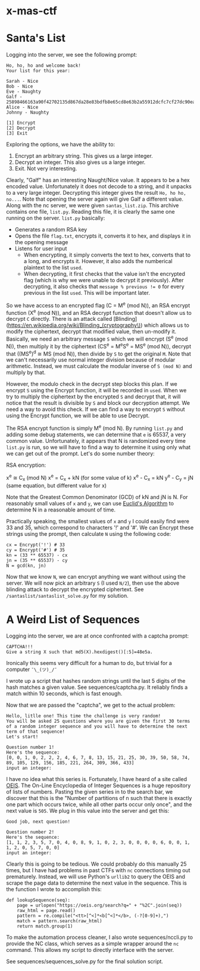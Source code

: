 # x-mas-ctf

# Santa's List

Logging into the server, we see the following prompt:

    Ho, ho, ho and welcome back!
    Your list for this year:
    
    Sarah - Nice
    Bob - Nice
    Eve - Naughty
    Galf - 25898466163a90f42702135d867da28e83bdfb8e65cd8e63b2a55912dcfc7cf27dc90ea3b7704e322c71a0ca94dbb082c4ed60d8f047cd97799b199371dff074f7cfb65fe720a091d89b0a517e42f2698d069a7187f5eb5b852078ca88ba1a0f1c7fa66435df4eeadce529799e95e258ad45813c778633c3d1f9f3375f8097d8
    Alice - Nice
    Johnny - Naughty
    
    [1] Encrypt
    [2] Decrypt
    [3] Exit

Exploring the options, we have the ability to:

1. Encrypt an arbitrary string. This gives us a large integer.
2. Decrypt an integer. This also gives us a large integer.
3. Exit. Not very interesting.

Clearly, "Galf" has an interesting Naught/Nice value. It appears to be a hex encoded value. Unfortunately it does not decode to a string, and it unpacks to a very large integer. Decrypting this integer gives the result `Ho, ho ho, no...`. Note that opening the server again will give Galf a different value.
Along with the nc server, we were given `santas_list.zip`. This archive contains one file, `list.py`. Reading this file, it is clearly the same one running on the server. `list.py` basically:

* Generates a random RSA key
* Opens the file `flag.txt`, encrypts it, converts it to hex, and displays it in the opening message
* Listens for user input
  * When encrypting, it simply converts the text to hex, converts that to a long, and encrypts it. However, it also adds the numberical plaintext to the list `used`.
  * When decrypting, it first checks that the value isn't the encrypted flag (which is why we were unable to decrypt it previously). After decrypting, it also checks that `message % previous != 0` for every previous in the list `used`. This will be important later.

So we have access to an encrypted flag (C = M<sup>e</sup> (mod N)), an RSA encrypt function (X<sup>e</sup> (mod N)), and an RSA decrypt function that doesn't allow us to decrypt `C` directly. There is an attack called [Blinding](https://en.wikipedia.org/wiki/Blinding_(cryptography\)) which allows us to modify the ciphertext, decrypt that modified value, then un-modify it. Basically, we need an arbitrary message `S` which we will encrypt (S<sup>e</sup> (mod N)), then multiply it by the ciphertext (CS<sup>e</sup> = M<sup>e</sup>S<sup>e</sup> = MS<sup>e</sup> (mod N)), decrypt that ((MS<sup>e</sup>)<sup>d</sup> ≅ MS (mod N)), then divide by `S` to get the original `M`. Note that we can't necessarily use normal integer division because of modular arithmetic. Instead, we must calculate the modular inverse of `S (mod N)` and multiply by that. 

However, the modulo check in the decrypt step blocks this plan. If we encrypt `S` using the Encrypt function, it will be recorded in `used`. When we try to multiply the ciphertext by the encrypted `S` and decrypt that, it will notice that the result is divisible by `S` and block our decryption attempt. We need a way to avoid this check. If we can find a way to encrypt `S` without using the Encrypt function, we will be able to use Decrypt.

The RSA encrypt function is simply M<sup>e</sup> (mod N). By running `list.py` and adding some debug statements, we can determine that `e` is 65537, a very common value. Unfortunately, it appears that N is randomized every time `list.py` is run, so we will have to find a way to determine it using only what we can get out of the prompt. Let's do some number theory:

RSA encryption:

x<sup>e</sup> ≅ C<sub>x</sub> (mod N)
x<sup>e</sup> = C<sub>x</sub> + kN (for some value of k)
x<sup>e</sup> - C<sub>x</sub> = kN
y<sup>e</sup> - C<sub>y</sub> = jN (same equation, but different value for x)

Note that the Greatest Common Denominator (GCD) of kN and jN is N. For reasonably small values of `x` and `y`, we can use [Euclid's Algorithm](https://en.wikipedia.org/wiki/Greatest_common_divisor#Using_Euclid's_algorithm) to determine N in a reasonable amount of time. 

Practically speaking, the smallest values of `x` and `y` I could easily find were 33 and 35, which correspond to characters '!' and '#'. We can Encrypt these strings using the prompt, then calculate `N` using the following code:

    cx = Encrypt('!') # 33
    cy = Encrypt('#') # 35
    kn = (33 ** 65537) - cx
    jn = (35 ** 65537) - cy
    N = gcd(kn, jn)

Now that we know `N`, we can encrypt anything we want without using the server. We will now pick an arbitrary `S` (I used `N/2`), then use the above blinding attack to decrypt the encrypted ciphertext. See `/santaslist/santaslist_solve.py` for my solution. 


# A Weird List of Sequences

Logging into the server, we are at once confronted with a captcha prompt:

    CAPTCHA!!!
    Give a string X such that md5(X).hexdigest()[:5]=48e5a.

Ironically this seems very difficult for a human to do, but trivial for a computer `¯\_(ツ)_/¯`

I wrote up a script that hashes random strings until the last 5 digits of the hash matches a given value. See sequences/captcha.py. It reliably finds a match within 10 seconds, which is fast enough.

Now that we are passed the "captcha", we get to the actual problem:

    Hello, litlle one! This time the challenge is very random!
    You will be asked 25 questions where you are given the first 30 terms of a random integer sequence and you will have to determine the next term of that sequence!
    Let's start!
    
    Question number 1!
    Here's the sequence:
    [0, 0, 1, 0, 2, 2, 2, 4, 6, 7, 8, 13, 15, 21, 25, 30, 39, 50, 58, 74, 89, 105, 129, 156, 185, 221, 264, 309, 366, 433]
    input an integer:

I have no idea what this series is. Fortunately, I have heard of a site called [OEIS](https://oeis.org/). The On-Line Encyclopedia of Integer Sequences is a huge repository of lists of numbers. Pasting the given series in to the search bar, we discover that this is the "Number of partitions of n such that there is exactly one part which occurs twice, while all other parts occur only once", and the next value is `505`. We plug in this value into the server and get this:

    Good job, next question!
    
    Question number 2!
    Here's the sequence:
    [1, 1, 2, 3, 5, 7, 0, 4, 0, 8, 9, 1, 0, 2, 3, 0, 0, 0, 0, 6, 0, 0, 1, 1, 2, 0, 5, 7, 0, 0]
    input an integer:

Clearly this is going to be tedious. We could probably do this manually 25 times, but I have had problems in past CTFs with `nc` connections timing out prematurely. Instead, we will use Python's `urllib2` to query the OEIS and scrape the page data to determine the next value in the sequence. This is the function I wrote to accomplish this:

    def lookupSequence(seq):
        page = urlopen("https://oeis.org/search?q=" + "%2C".join(seq))
        raw_html = page.read()
        pattern = re.compile("<tt>[^<]*<b[^<]*</b>, (-?[0-9]+),")
        match = pattern.search(raw_html)
        return match.group(1)

To make the automation process cleaner, I also wrote sequences/nccli.py to provide the NC class, which serves as a simple wrapper around the `nc` command. This allows my script to directly interface with the server.

See sequences/sequences\_solve.py for the final solution script.


